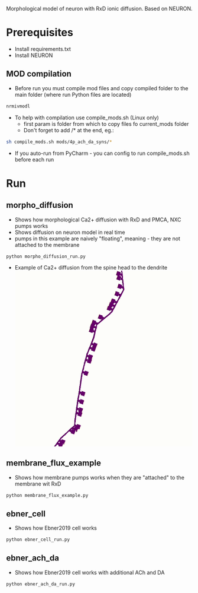 Morphological model of neuron with RxD ionic diffusion. Based on NEURON.

# Prerequisites

* Install requirements.txt
* Install NEURON

## MOD compilation
* Before run you must compile mod files and copy compiled folder to the main folder (where run Python files are located)
```bash
nrmivmodl
```

* To help with compilation use compile_mods.sh (Linux only)
  * first param is folder from which to copy files fo current_mods folder
  * Don't forget to add /* at the end, eg.:
```bash
sh compile_mods.sh mods/4p_ach_da_syns/*
``` 
  * If you auto-run from PyCharm - you can config to run compile_mods.sh before each run


# Run

## morpho_diffusion
* Shows how morphological Ca2+ diffusion with RxD and PMCA, NXC pumps works
* Shows diffusion on neuron model in real time
* pumps in this example are naively "floating", meaning - they are not attached to the membrane
```bash
python morpho_diffusion_run.py
```

* Example of Ca2+ diffusion from the spine head to the dendrite
![ca2_diff](img/dendrite_ca2_gif.gif)

## membrane_flux_example
* Shows how membrane pumps works when they are "attached" to the membrane wit RxD
```bash
python membrane_flux_example.py
```

## ebner_cell
* Shows how Ebner2019 cell works
```bash
python ebner_cell_run.py
```

## ebner_ach_da
* Shows how Ebner2019 cell works with additional ACh and DA 
```bash
python ebner_ach_da_run.py
```